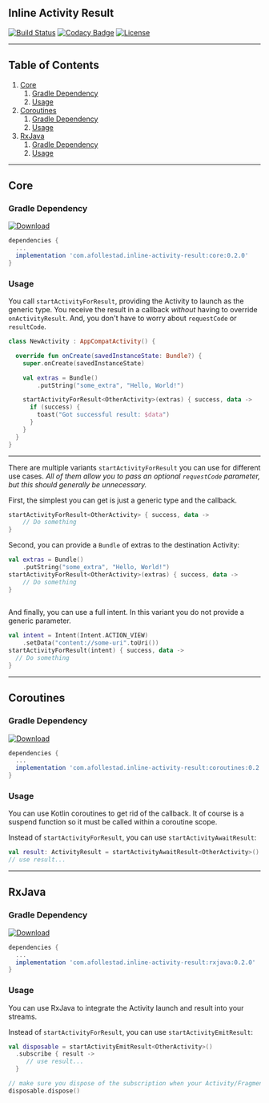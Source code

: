 ## Inline Activity Result

[![Build Status](https://travis-ci.org/afollestad/inline-activity-result.svg?branch=master)](https://travis-ci.org/afollestad/inline-activity-result)
[![Codacy Badge](https://api.codacy.com/project/badge/Grade/4679f36623124f4da988e957e545c8df)](https://www.codacy.com/app/drummeraidan_50/inline-activity-result?utm_source=github.com&amp;utm_medium=referral&amp;utm_content=afollestad/inline-activity-result&amp;utm_campaign=Badge_Grade)
[![License](https://img.shields.io/badge/License-Apache%202.0-blue.svg)](https://opensource.org/licenses/Apache-2.0)

---

## Table of Contents

1. [Core](#core)
    1. [Gradle Dependency](#gradle-dependency)
    2. [Usage](#usage)
2. [Coroutines](#coroutines)
    1. [Gradle Dependency](#gradle-dependency-1)
    2. [Usage](#usage-1)
3. [RxJava](#rxjava)
    1. [Gradle Dependency](#gradle-dependency-2)
    2. [Usage](#usage-2)

---

## Core

### Gradle Dependency

[ ![Download](https://api.bintray.com/packages/drummer-aidan/maven/inline-activity-result%3Acore/images/download.svg) ](https://bintray.com/drummer-aidan/maven/inline-activity-result%3Acore/_latestVersion)

```gradle
dependencies {
  ...
  implementation 'com.afollestad.inline-activity-result:core:0.2.0'
}
```

### Usage

You call `startActivityForResult`, providing the Activity to launch as the generic type. You
receive the result in a callback *without* having to override `onActivityResult`. And, you don't 
have to worry about `requestCode` or `resultCode`.

```kotlin
class NewActivity : AppCompatActivity() {

  override fun onCreate(savedInstanceState: Bundle?) {
    super.onCreate(savedInstanceState)

    val extras = Bundle()
        .putString("some_extra", "Hello, World!")

    startActivityForResult<OtherActivity>(extras) { success, data ->
      if (success) {
        toast("Got successful result: $data")
      }
    }
  }
}
```

---

There are multiple variants `startActivityForResult` you can use for different use cases. *All of 
them allow you to pass an optional `requestCode` parameter, but this should generally be unnecessary.*

First, the simplest you can get is just a generic type and the callback.

```kotlin
startActivityForResult<OtherActivity> { success, data ->
    // Do something
}
```

Second, you can provide a `Bundle` of extras to the destination Activity:

```kotlin
val extras = Bundle()
    .putString("some_extra", "Hello, World!")
startActivityForResult<OtherActivity>(extras) { success, data ->
    // Do something
}
    
```

And finally, you can use a full intent. In this variant you do not provide a generic parameter.

```kotlin
val intent = Intent(Intent.ACTION_VIEW)
    .setData("content://some-uri".toUri())
startActivityForResult(intent) { success, data ->
  // Do something
}
```

---

## Coroutines

### Gradle Dependency

[ ![Download](https://api.bintray.com/packages/drummer-aidan/maven/inline-activity-result%3Acoroutines/images/download.svg) ](https://bintray.com/drummer-aidan/maven/inline-activity-result%3Acoroutines/_latestVersion)

```gradle
dependencies {
  ...
  implementation 'com.afollestad.inline-activity-result:coroutines:0.2.0'
}
```

### Usage

You can use Kotlin coroutines to get rid of the callback. It of course is a suspend function so it
must be called within a coroutine scope.

Instead of `startActivityForResult`, you can use `startActivityAwaitResult`:

```kotlin
val result: ActivityResult = startActivityAwaitResult<OtherActivity>()
// use result...
```

---

## RxJava

### Gradle Dependency

[ ![Download](https://api.bintray.com/packages/drummer-aidan/maven/inline-activity-result%3Arxjava/images/download.svg) ](https://bintray.com/drummer-aidan/maven/inline-activity-result%3Arxjava/_latestVersion)

```gradle
dependencies {
  ...
  implementation 'com.afollestad.inline-activity-result:rxjava:0.2.0'
}
```

### Usage

You can use RxJava to integrate the Activity launch and result into your streams.

Instead of `startActivityForResult`, you can use `startActivityEmitResult`:

```kotlin
val disposable = startActivityEmitResult<OtherActivity>()
  .subscribe { result ->
     // use result...
  }

// make sure you dispose of the subscription when your Activity/Fragment goes away
disposable.dispose()
```